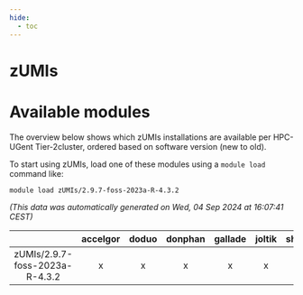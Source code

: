 ```yaml
---
hide:
  - toc
---
```


zUMIs
=====

# Available modules


The overview below shows which zUMIs installations are available per HPC-UGent Tier-2cluster, ordered based on software version (new to old).

To start using zUMIs, load one of these modules using a `module load` command like:

```shell
module load zUMIs/2.9.7-foss-2023a-R-4.3.2
```

*(This data was automatically generated on Wed, 04 Sep 2024 at 16:07:41 CEST)*  

| |accelgor|doduo|donphan|gallade|joltik|shinx|skitty|
| :---: | :---: | :---: | :---: | :---: | :---: | :---: | :---: |
|zUMIs/2.9.7-foss-2023a-R-4.3.2|x|x|x|x|x|-|x|
